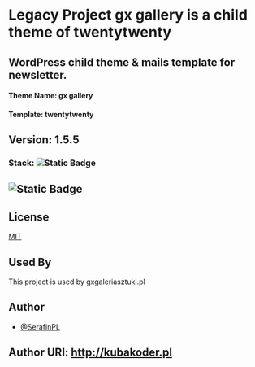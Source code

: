 # Legacy Project gx gallery is a child theme of twentytwenty

## WordPress child theme & mails template for newsletter.
#### Theme Name:		 gx gallery
#### Template:		   twentytwenty
## Version:		   1.5.5 

### Stack: ![Static Badge](https://img.shields.io/badge/wordpress-cms-ex?style=plastic&logo=wordpress&labelColor=%2321759B&color=%232d2d2d)
## ![Static Badge](https://img.shields.io/badge/sass-pre--processor-ex?style=plastic&logo=sass&logoColor=%23CC6699&labelColor=%232d2d2d&color=%23CC6699)

## License

[MIT](https://choosealicense.com/licenses/mit/)

## Used By

This project is used by gxgaleriasztuki.pl

## Author

- [@SerafinPL](https://www.github.com/serafinpl)
## Author URI:		   http://kubakoder.pl 
